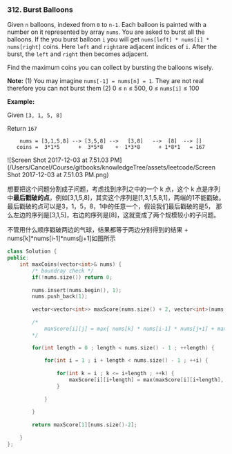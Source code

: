 

### 312. Burst Balloons

Given `n` balloons, indexed from `0` to `n-1`. Each balloon is painted with a number on it represented by array `nums`. You are asked to burst all the balloons. If the you burst balloon `i` you will get `nums[left] * nums[i] * nums[right]` coins. Here `left` and `right`are adjacent indices of `i`. After the burst, the `left` and `right` then becomes adjacent.

Find the maximum coins you can collect by bursting the balloons wisely.

**Note:** 
(1) You may imagine `nums[-1] = nums[n] = 1`. They are not real therefore you can not burst them
(2) 0 ≤ `n` ≤ 500, 0 ≤ `nums[i]` ≤ 100

**Example:**

Given `[3, 1, 5, 8]`

Return `167`

```
    nums = [3,1,5,8] --> [3,5,8] -->   [3,8]   -->  [8]  --> []
   coins =  3*1*5      +  3*5*8    +  1*3*8      + 1*8*1   = 167
```

![Screen Shot 2017-12-03 at 7.51.03 PM](/Users/Cancel/Course/gitbooks/knowledgeTree/assets/leetcode/Screen Shot 2017-12-03 at 7.51.03 PM.png)

想要把这个问题分割成子问题，考虑找到序列之中的一个 k 点，这个 k 点是序列中**最后戳破的点**，例如[3,1,5,8]，其实这个序列是[1,3,1,5,8,1]，两端的1不能戳破。最后戳破的点可以是3，1，5，8，1中的任意一个，假设我们最后戳破的是5， 那么左边的序列是[3,1,5]，右边的序列是[8]，这就变成了两个规模较小的子问题。

不管用什么顺序戳破两边的气球，结果都等于两边分别得到的结果 + nums[k]\*nums[i-1]\*nums[j+1]如图所示

```c++
class Solution {
public:
    int maxCoins(vector<int>& nums) {
        /* boundray check */
        if(!nums.size()) return 0;
        
        nums.insert(nums.begin(), 1);
        nums.push_back(1);
        
        vector<vector<int>> maxScore(nums.size() + 2, vector<int>(nums.size() + 2,0));
        
        /*
            maxScore[i][j] = max{ nums[k] * nums[i-1] * nums[j+1] + maxScore[i][k-1] + maxScore[k+1][j] | i <= k <= j }
        */

        for(int length = 0 ; length < nums.size() - 1 ; ++length) {
            
            for(int i = 1 ; i + length < nums.size() - 1 ; ++i) {
                
                for(int k = i ; k <= i+length ; ++k) {
                    maxScore[i][i+length] = max(maxScore[i][i+length], nums[k] * nums[i-1] * nums[i+length+1] + maxScore[i][k-1] + maxScore[k+1][i+length] );
                }
                
            }
            
        }
        
        return maxScore[1][nums.size()-2];
        
    }
};
```

